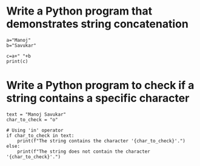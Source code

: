 # Write a Python program that demonstrates string concatenation

```
a="Manoj"
b="Savukar"

c=a+" "+b
print(c)
```

# Write a Python program to check if a string contains a specific character

```
text = "Manoj Savukar"
char_to_check = "o"

# Using 'in' operator
if char_to_check in text:
    print(f"The string contains the character '{char_to_check}'.")
else:
    print(f"The string does not contain the character '{char_to_check}'.")
